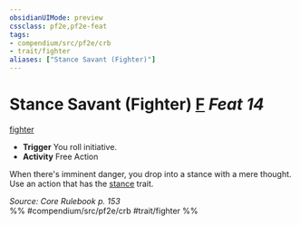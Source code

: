 ```yaml
---
obsidianUIMode: preview
cssclass: pf2e,pf2e-feat
tags:
- compendium/src/pf2e/crb
- trait/fighter
aliases: ["Stance Savant (Fighter)"]
---
```

# Stance Savant (Fighter)  [F](../../Rules/core-rulebook/chapter-9-playing-the-game.md#Actions "Free Action") *Feat 14*  
[fighter](../../Rules/traits/fighter.md)  

- **Trigger** You roll initiative.
- **Activity** Free Action

When there's imminent danger, you drop into a stance with a mere thought. Use an action that has the [stance](../../Rules/traits/stance.md) trait.

*Source: Core Rulebook p. 153*  
%% #compendium/src/pf2e/crb #trait/fighter %%